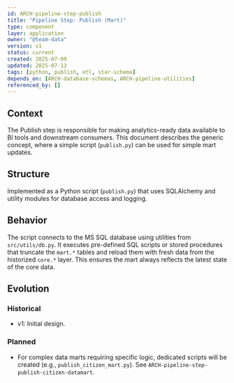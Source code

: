 ```yaml
---
id: ARCH-pipeline-step-publish
title: "Pipeline Step: Publish (Mart)"
type: component
layer: application
owner: "@team-data"
version: v1
status: current
created: 2025-07-09
updated: 2025-07-13
tags: [python, publish, etl, star-schema]
depends_on: [ARCH-database-schemas, ARCH-pipeline-utilities]
referenced_by: []
---
```

## Context
The Publish step is responsible for making analytics-ready data available to BI tools and downstream consumers. This document describes the generic concept, where a simple script (`publish.py`) can be used for simple mart updates.

## Structure
Implemented as a Python script (`publish.py`) that uses SQLAlchemy and utility modules for database access and logging.

## Behavior
The script connects to the MS SQL database using utilities from `src/utils/db.py`. It executes pre-defined SQL scripts or stored procedures that truncate the `mart.*` tables and reload them with fresh data from the historized `core.*` layer. This ensures the mart always reflects the latest state of the core data.

## Evolution
### Historical
- v1: Initial design. 
### Planned
- For complex data marts requiring specific logic, dedicated scripts will be created (e.g., `publish_citizen_mart.py`). See `ARCH-pipeline-step-publish-citizen-datamart`. 